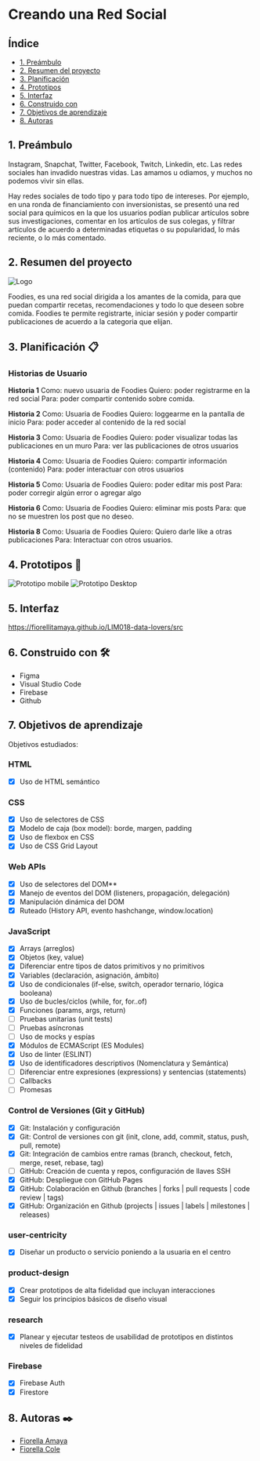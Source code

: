 # Creando una Red Social

## Índice

* [1. Preámbulo](#1-preámbulo)
* [2. Resumen del proyecto](#2-resumen-del-proyecto)
* [3. Planificación](#3-planificación-📋)
* [4. Prototipos](#4-prototipos-🚀)
* [5. Interfaz](#5-interfaz)
* [6. Construido con](#6-construido-con-🛠️)
* [7. Objetivos de aprendizaje](#7-objetivos-de-aprendizaje)
* [8. Autoras](#8-autoras-✒️)
 

## 1. Preámbulo

Instagram, Snapchat, Twitter, Facebook, Twitch, Linkedin, etc. Las redes
sociales han invadido nuestras vidas. Las amamos u odiamos, y muchos no podemos
vivir sin ellas.

Hay redes sociales de todo tipo y para todo tipo de intereses. Por ejemplo,
en una ronda de financiamiento con inversionistas, se presentó una red social
para químicos en la que los usuarios podían publicar artículos sobre sus
investigaciones, comentar en los artículos de sus colegas, y filtrar artículos
de acuerdo a determinadas etiquetas o su popularidad, lo más reciente, o lo
más comentado.

## 2. Resumen del proyecto

![Logo](src/images/logo%20foodies2.png)

Foodies, es una red social dirigida a los amantes de la comida, para que puedan compartir recetas, recomendaciones y todo lo que deseen sobre comida.
Foodies te permite registrarte, iniciar sesión y poder compartir publicaciones de acuerdo a la categoria que elijan.

## 3. Planificación 📋

### Historias de Usuario

**Historia 1**
Como: nuevo usuaria de Foodies
Quiero: poder registrarme en la red social
Para: poder compartir contenido sobre comida.

**Historia 2**
Como: Usuaria de Foodies
Quiero: loggearme en la pantalla de inicio
Para: poder acceder al contenido de la red social

**Historia 3**
Como: Usuaria de Foodies
Quiero: poder visualizar todas las publicaciones en un muro
Para: ver las publicaciones de otros usuarios

**Historia 4**
Como: Usuaria de Foodies
Quiero: compartir información (contenido)
Para: poder interactuar con otros usuarios

**Historia 5**
Como: Usuaria de Foodies
Quiero: poder editar mis post
Para: poder corregir algún error o agregar algo

**Historia 6**
Como: Usuaria de Foodies
Quiero: eliminar mis posts
Para: que no se muestren los post que no deseo.

**Historia 8**
Como: Usuaria de Foodies
Quiero: Quiero darle like a otras publicaciones
Para: Interactuar con otros usuarios.

## 4. Prototipos 🚀


![Prototipo mobile](src/images/Mobile.PNG)
![Prototipo Desktop](src/images/Desktop.PNG)


## 5. Interfaz

https://fiorellitamaya.github.io/LIM018-data-lovers/src

## 6. Construido con 🛠️
* Figma
* Visual Studio Code
* Firebase
* Github

## 7. Objetivos de aprendizaje

Objetivos estudiados:

### HTML
- [X] Uso de HTML semántico

### CSS

- [X] Uso de selectores de CSS
- [X] Modelo de caja (box model): borde, margen, padding
- [X] Uso de flexbox en CSS
- [X] Uso de CSS Grid Layout

### Web APIs

- [X] Uso de selectores del DOM**
- [X] Manejo de eventos del DOM (listeners, propagación, delegación)
- [X] Manipulación dinámica del DOM
- [X] Ruteado (History API, evento hashchange, window.location)

### JavaScript

- [X] Arrays (arreglos)
- [X] Objetos (key, value)
- [X] Diferenciar entre tipos de datos primitivos y no primitivos
- [X] Variables (declaración, asignación, ámbito)
- [X] Uso de condicionales (if-else, switch, operador ternario, lógica booleana)
- [X] Uso de bucles/ciclos (while, for, for..of)
- [X] Funciones (params, args, return)
- [ ] Pruebas unitarias (unit tests)
- [ ] Pruebas asíncronas
- [ ] Uso de mocks y espías
- [X] Módulos de ECMAScript (ES Modules)
- [X] Uso de linter (ESLINT)
- [X] Uso de identificadores descriptivos (Nomenclatura y Semántica)
- [ ] Diferenciar entre expresiones (expressions) y sentencias (statements)
- [ ] Callbacks
- [ ] Promesas

### Control de Versiones (Git y GitHub)

- [X] Git: Instalación y configuración
- [X] Git: Control de versiones con git (init, clone, add, commit, status, push, pull, remote)
- [X] Git: Integración de cambios entre ramas (branch, checkout, fetch, merge, reset, rebase, tag)
- [ ] GitHub: Creación de cuenta y repos, configuración de llaves SSH
- [X] GitHub: Despliegue con GitHub Pages
- [X] GitHub: Colaboración en Github (branches | forks | pull requests | code review | tags)
- [X] GitHub: Organización en Github (projects | issues | labels | milestones | releases)

### user-centricity
- [X] Diseñar un producto o servicio poniendo a la usuaria en el centro

### product-design

- [X] Crear prototipos de alta fidelidad que incluyan interacciones
- [X] Seguir los principios básicos de diseño visual

### research
- [X] Planear y ejecutar testeos de usabilidad de prototipos en distintos niveles de fidelidad

### Firebase

- [X] Firebase Auth
- [X] Firestore

## 8. Autoras ✒️
* [Fiorella Amaya](https://github.com/fiorellitamaya/)
* [Fiorella Cole](https://github.com/FiorellaCole/)